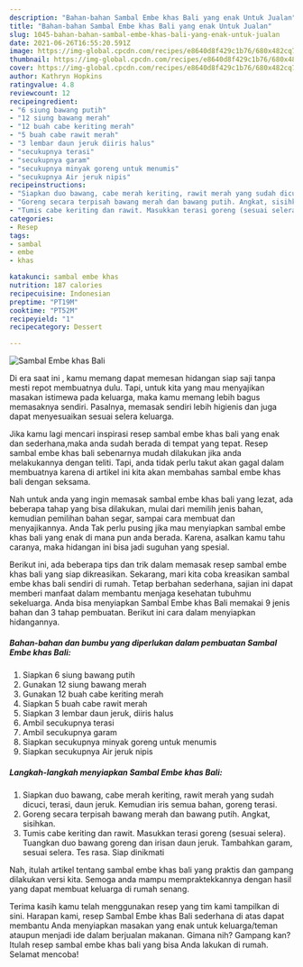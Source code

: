 ```yaml
---
description: "Bahan-bahan Sambal Embe khas Bali yang enak Untuk Jualan"
title: "Bahan-bahan Sambal Embe khas Bali yang enak Untuk Jualan"
slug: 1045-bahan-bahan-sambal-embe-khas-bali-yang-enak-untuk-jualan
date: 2021-06-26T16:55:20.591Z
image: https://img-global.cpcdn.com/recipes/e8640d8f429c1b76/680x482cq70/sambal-embe-khas-bali-foto-resep-utama.jpg
thumbnail: https://img-global.cpcdn.com/recipes/e8640d8f429c1b76/680x482cq70/sambal-embe-khas-bali-foto-resep-utama.jpg
cover: https://img-global.cpcdn.com/recipes/e8640d8f429c1b76/680x482cq70/sambal-embe-khas-bali-foto-resep-utama.jpg
author: Kathryn Hopkins
ratingvalue: 4.8
reviewcount: 12
recipeingredient:
- "6 siung bawang putih"
- "12 siung bawang merah"
- "12 buah cabe keriting merah"
- "5 buah cabe rawit merah"
- "3 lembar daun jeruk diiris halus"
- "secukupnya terasi"
- "secukupnya garam"
- "secukupnya minyak goreng untuk menumis"
- "secukupnya Air jeruk nipis"
recipeinstructions:
- "Siapkan duo bawang, cabe merah keriting, rawit merah yang sudah dicuci, terasi, daun jeruk. Kemudian iris semua bahan, goreng terasi."
- "Goreng secara terpisah bawang merah dan bawang putih. Angkat, sisihkan."
- "Tumis cabe keriting dan rawit. Masukkan terasi goreng (sesuai selera). Tuangkan duo bawang goreng dan irisan daun jeruk. Tambahkan garam, sesuai selera. Tes rasa. Siap dinikmati"
categories:
- Resep
tags:
- sambal
- embe
- khas

katakunci: sambal embe khas 
nutrition: 187 calories
recipecuisine: Indonesian
preptime: "PT19M"
cooktime: "PT52M"
recipeyield: "1"
recipecategory: Dessert

---
```



![Sambal Embe khas Bali](https://img-global.cpcdn.com/recipes/e8640d8f429c1b76/680x482cq70/sambal-embe-khas-bali-foto-resep-utama.jpg)

Di era  saat ini , kamu memang dapat memesan hidangan siap saji tanpa mesti repot membuatnya dulu. Tapi, untuk kita yang mau menyajikan masakan istimewa pada keluarga, maka kamu memang lebih bagus memasaknya sendiri. Pasalnya, memasak sendiri lebih higienis dan juga dapat menyesuaikan sesuai selera keluarga.

Jika kamu lagi mencari inspirasi resep sambal embe khas bali yang enak dan sederhana,maka anda sudah berada di tempat yang tepat. Resep sambal embe khas bali  sebenarnya mudah dilakukan jika anda melakukannya dengan teliti. Tapi, anda tidak perlu takut akan gagal dalam membuatnya 
karena di artikel ini kita akan membahas sambal embe khas bali dengan seksama.  



Nah untuk anda yang ingin memasak sambal embe khas bali yang lezat, ada beberapa tahap yang bisa dilakukan, mulai dari memilih jenis bahan, kemudian pemilihan bahan segar, sampai cara membuat dan menyajikannya. Anda Tak perlu pusing jika mau menyiapkan sambal embe khas bali yang enak di mana pun anda berada. Karena, asalkan kamu  tahu caranya, maka hidangan ini bisa jadi suguhan yang spesial.

Berikut ini, ada beberapa tips dan trik dalam memasak resep sambal embe khas bali yang siap dikreasikan. Sekarang, mari kita coba kreasikan sambal embe khas bali sendiri di rumah. Tetap berbahan sederhana, sajian ini dapat memberi manfaat dalam membantu menjaga kesehatan tubuhmu sekeluarga. Anda bisa menyiapkan Sambal Embe khas Bali memakai 9 jenis bahan dan 3 tahap pembuatan. Berikut ini cara dalam menyiapkan hidangannya.

<!--inarticleads1-->

##### Bahan-bahan dan bumbu yang diperlukan dalam pembuatan Sambal Embe khas Bali:

1. Siapkan 6 siung bawang putih
1. Gunakan 12 siung bawang merah
1. Gunakan 12 buah cabe keriting merah
1. Siapkan 5 buah cabe rawit merah
1. Siapkan 3 lembar daun jeruk, diiris halus
1. Ambil secukupnya terasi
1. Ambil secukupnya garam
1. Siapkan secukupnya minyak goreng untuk menumis
1. Siapkan secukupnya Air jeruk nipis




<!--inarticleads2-->

##### Langkah-langkah menyiapkan Sambal Embe khas Bali:

1. Siapkan duo bawang, cabe merah keriting, rawit merah yang sudah dicuci, terasi, daun jeruk. Kemudian iris semua bahan, goreng terasi.
1. Goreng secara terpisah bawang merah dan bawang putih. Angkat, sisihkan.
1. Tumis cabe keriting dan rawit. Masukkan terasi goreng (sesuai selera). Tuangkan duo bawang goreng dan irisan daun jeruk. Tambahkan garam, sesuai selera. Tes rasa. Siap dinikmati




Nah, itulah artikel tentang  sambal embe khas bali  yang praktis dan gampang dilakukan versi kita. Semoga anda mampu mempraktekkannya dengan hasil yang dapat membuat keluarga di rumah senang. 

Terima kasih kamu telah menggunakan resep yang tim kami tampilkan di sini. Harapan kami, resep  Sambal Embe khas Bali sederhana di atas dapat membantu Anda menyiapkan masakan yang enak untuk keluarga/teman ataupun menjadi ide dalam berjualan makanan. Gimana nih? Gampang kan? Itulah resep sambal embe khas bali yang bisa Anda lakukan di rumah. Selamat mencoba!

